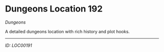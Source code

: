 # Dungeons Location 192

*Dungeons*

A detailed dungeons location with rich history and plot hooks.

---
*ID: LOC00191*